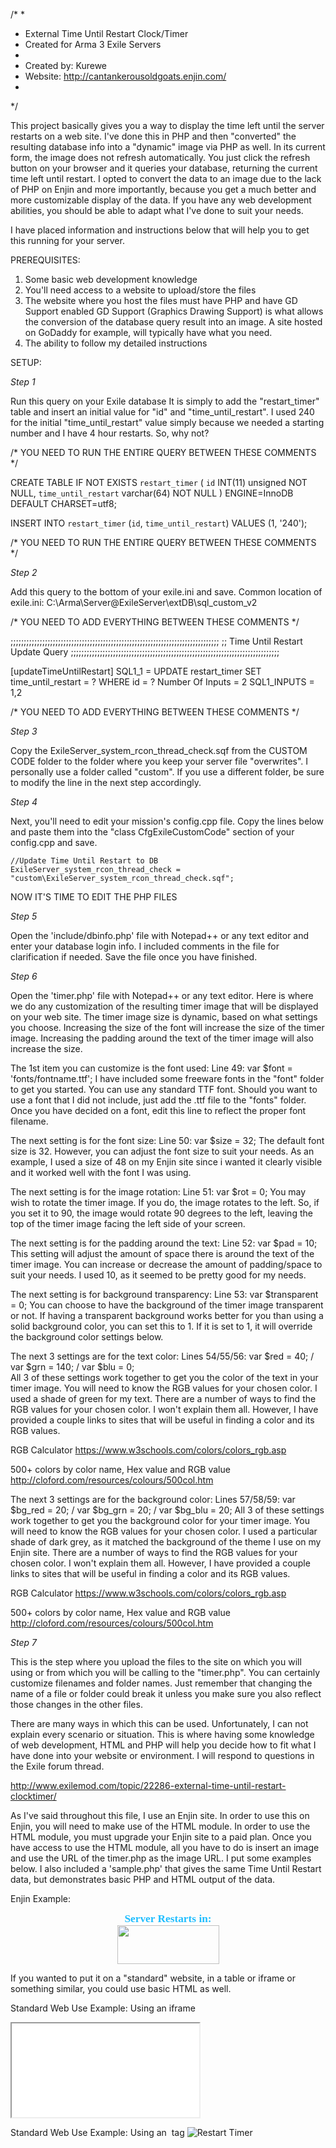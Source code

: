 /*
 *
 *  External Time Until Restart Clock/Timer
 *  Created for Arma 3 Exile Servers
 *
 *  Created by: Kurewe
 *  Website: http://cantankerousoldgoats.enjin.com/
 *
 */

This project basically gives you a way to display the time left until the server
restarts on a web site. I've done this in PHP and then "converted" the resulting
database info into a "dynamic" image via PHP as well. In its current form, the
image does not refresh automatically. You just click the refresh button on your
browser and it queries your database, returning the current time left until 
restart. I opted to convert the data to an image due to the lack of PHP on Enjin
and more importantly, because you get a much better and more customizable display
of the data. If you have any web development abilities, you should be able to
adapt what I've done to suit your needs.

I have placed information and instructions below that will help you to get this
running for your server.

PREREQUISITES:
1. Some basic web development knowledge
2. You'll need access to a website to upload/store the files
3. The website where you host the files must have PHP and have GD Support enabled
   GD Support (Graphics Drawing Support) is what allows the conversion of the
   database query result into an image.
   A site hosted on GoDaddy for example, will typically have what you need.
4. The ability to follow my detailed instructions

SETUP:

*Step 1*

Run this query on your Exile database
It is simply to add the "restart_timer" table and insert an initial value for "id"
and "time_until_restart". I used 240 for the initial "time_until_restart" value
simply because we needed a starting number and I have 4 hour restarts. So, why not?

/* YOU NEED TO RUN THE ENTIRE QUERY BETWEEN THESE COMMENTS */

CREATE TABLE IF NOT EXISTS `restart_timer` (
	`id` INT(11) unsigned NOT NULL,
	`time_until_restart` varchar(64) NOT NULL
) ENGINE=InnoDB DEFAULT CHARSET=utf8;

INSERT INTO `restart_timer` (`id`, `time_until_restart`) VALUES
(1, '240');

/* YOU NEED TO RUN THE ENTIRE QUERY BETWEEN THESE COMMENTS */


*Step 2*

Add this query to the bottom of your exile.ini and save.
Common location of exile.ini: C:\Arma\Server\@ExileServer\extDB\sql_custom_v2

/* YOU NEED TO ADD EVERYTHING BETWEEN THESE COMMENTS */

;;;;;;;;;;;;;;;;;;;;;;;;;;;;;;;;;;;;;;;;;;;;;;;;;;;;;;;;;;;;;;;;;;;;;;;;;;;;;;;
;; Time Until Restart Update Query
;;;;;;;;;;;;;;;;;;;;;;;;;;;;;;;;;;;;;;;;;;;;;;;;;;;;;;;;;;;;;;;;;;;;;;;;;;;;;;;

[updateTimeUntilRestart]
SQL1_1 = UPDATE restart_timer SET time_until_restart = ? WHERE id = ?
Number Of Inputs = 2
SQL1_INPUTS = 1,2

/* YOU NEED TO ADD EVERYTHING BETWEEN THESE COMMENTS */


*Step 3*

Copy the ExileServer_system_rcon_thread_check.sqf from the CUSTOM CODE folder to
the folder where you keep your server file "overwrites". I personally use a folder
called "custom". If you use a different folder, be sure to modify the line in the
next step accordingly. 


*Step 4*

Next, you'll need to edit your mission's config.cpp file. Copy the lines below and
paste them into the "class CfgExileCustomCode" section of your config.cpp and save.

	//Update Time Until Restart to DB
	ExileServer_system_rcon_thread_check = "custom\ExileServer_system_rcon_thread_check.sqf";


NOW IT'S TIME TO EDIT THE PHP FILES


*Step 5*

Open the 'include/dbinfo.php' file with Notepad++ or any text editor and enter your
database login info. I included comments in the file for clarification if needed.
Save the file once you have finished.


*Step 6*

Open the 'timer.php' file with Notepad++ or any text editor. Here is where we do
any customization of the resulting timer image that will be displayed on your web
site. The timer image size is dynamic, based on what settings you choose.
Increasing the size of the font will increase the size of the timer image.
Increasing the padding around the text of the timer image will also increase the
size.

The 1st item you can customize is the font used:
Line 49: var $font = 'fonts/fontname.ttf';
I have included some freeware fonts in the "font" folder to get you started.
You can use any standard TTF font. Should you want to use a font that I did not
include, just add the .ttf file to the "fonts" folder. Once you have decided on
a font, edit this line to reflect the proper font filename.

The next setting is for the font size:
Line 50: var $size = 32;
The default font size is 32. However, you can adjust the font size to suit your
needs. As an example, I used a size of 48 on my Enjin site since i wanted it
clearly visible and it worked well with the font I was using. 

The next setting is for the image rotation:
Line 51: var $rot = 0;
You may wish to rotate the timer image. If you do, the image rotates to the left.
So, if you set it to 90, the image would rotate 90 degrees to the left, leaving
the top of the timer image facing the left side of your screen.

The next setting is for the padding around the text:
Line 52: var $pad = 10;
This setting will adjust the amount of space there is around the text of the
timer image. You can increase or decrease the amount of padding/space to suit
your needs. I used 10, as it seemed to be pretty good for my needs.

The next setting is for background transparency:
Line 53: var $transparent = 0;
You can choose to have the background of the timer image transparent or not.
If having a transparent background works better for you than using a solid
background color, you can set this to 1. If it is set to 1, it will override
the background color settings below.

The next 3 settings are for the text color:
Lines 54/55/56: var $red = 40; / var $grn = 140; / var $blu = 0;	
All 3 of these settings work together to get you the color of the text in your
timer image. You will need to know the RGB values for your chosen color. I used
a shade of green for my text. There are a number of ways to find the RGB values
for your chosen color. I won't explain them all. However, I have provided a
couple links to sites that will be useful in finding a color and its RGB values.

RGB Calculator
https://www.w3schools.com/colors/colors_rgb.asp

500+ colors by color name, Hex value and RGB value
http://cloford.com/resources/colours/500col.htm

The next 3 settings are for the background color:
Lines 57/58/59: var $bg_red = 20; / var $bg_grn = 20; / var $bg_blu = 20;
All 3 of these settings work together to get you the background color for your
timer image. You will need to know the RGB values for your chosen color. I used
a particular shade of dark grey, as it matched the background of the theme I
use on my Enjin site. There are a number of ways to find the RGB values for
your chosen color. I won't explain them all. However, I have provided a couple
links to sites that will be useful in finding a color and its RGB values.

RGB Calculator
https://www.w3schools.com/colors/colors_rgb.asp

500+ colors by color name, Hex value and RGB value
http://cloford.com/resources/colours/500col.htm


*Step 7*

This is the step where you upload the files to the site on which you will using
or from which you will be calling to the "timer.php". You can certainly
customize filenames and folder names. Just remember that changing the name of
a file or folder could break it unless you make sure you also reflect those
changes in the other files.

There are many ways in which this can be used. Unfortunately, I can not explain
every scenario or situation. This is where having some knowledge of web
development, HTML and PHP will help you decide how to fit what I have done into
your website or environment. I will respond to questions in the Exile forum thread. 

http://www.exilemod.com/topic/22286-external-time-until-restart-clocktimer/

As I've said throughout this file, I use an Enjin site. In order to use this on
Enjin, you will need to make use of the HTML module. In order to use the HTML
module, you must upgrade your Enjin site to a paid plan. Once you have access
to use the HTML module, all you have to do is insert an image and use the URL
of the timer.php as the image URL. I put some examples below.
I also included a 'sample.php' that gives the same Time Until Restart data,
but demonstrates basic PHP and HTML output of the data.

Enjin Example:
<center>
	<span style="font-family: 'arial black', 'avant garde'; color: #20beff; font-size: 13pt;">
		<strong>Server Restarts in:</strong>
	</span>
	<img src="http://cog.kurewe.com/restarttimer/timer.php" alt="" width="163" height="62" style="display: block; margin-left: auto; margin-right: auto;" />
</center>

If you wanted to put it on a "standard" website, in a table or iframe or something
similar, you could use basic HTML as well.

Standard Web Use Example: Using an iframe
<iframe src="timer.php"></iframe>

Standard Web Use Example: Using an <img> tag
<img src="timer.php" alt="Restart Timer">

